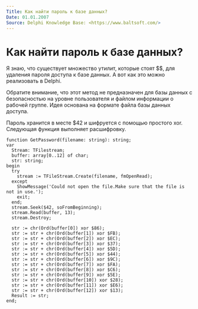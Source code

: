 ```yaml
---
Title: Как найти пароль к базе данных?
Date: 01.01.2007
Source: Delphi Knowledge Base: <https://www.baltsoft.com/>
---
```



Как найти пароль к базе данных?
===============================

Я знаю, что существует множество утилит, которые стоят $$,
для удаления пароля доступа к базе данных.
А вот как это можно реализовать в Delphi.

Обратите внимание, что этот метод не предназначен для базы данных
с безопасностью на уровне пользователя и файлом информации о рабочей группе.
Идея основана на формате файла базы данных доступа.

Пароль хранится в месте $42 и шифруется с помощью простого xor.
Следующая функция выполняет расшифровку.

    function GetPassword(filename: string): string;
    var
      Stream: TFilestream;
      buffer: array[0..12] of char;
      str: string;
    begin
      try
        stream := TFileStream.Create(filename, fmOpenRead);
      except
        ShowMessage('Could not open the file.Make sure that the file is not in use.');
        exit;
      end;
      stream.Seek($42, soFromBeginning);
      stream.Read(buffer, 13);
      stream.Destroy;
     
      str := chr(Ord(buffer[0]) xor $86);
      str := str + chr(Ord(buffer[1]) xor $FB);
      str := str + chr(Ord(buffer[2]) xor $EC);
      str := str + chr(Ord(buffer[3]) xor $37);
      str := str + chr(Ord(buffer[4]) xor $5D);
      str := str + chr(Ord(buffer[5]) xor $44);
      str := str + chr(Ord(buffer[6]) xor $9C);
      str := str + chr(Ord(buffer[7]) xor $FA);
      str := str + chr(Ord(buffer[8]) xor $C6);
      str := str + chr(Ord(buffer[9]) xor $5E);
      str := str + chr(Ord(buffer[10]) xor $28);
      str := str + chr(Ord(buffer[11]) xor $E6);
      str := str + chr(Ord(buffer[12]) xor $13);
      Result := str;
    end;

